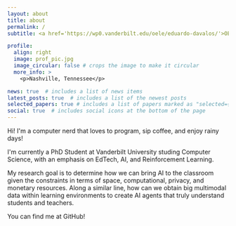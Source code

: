 ```yaml
---
layout: about
title: about
permalink: /
subtitle: <a href='https://wp0.vanderbilt.edu/oele/eduardo-davalos/'>OELE Lab @ Vanderbilt University</a>

profile:
  align: right
  image: prof_pic.jpg
  image_circular: false # crops the image to make it circular
  more_info: >
    <p>Nashville, Tennessee</p>

news: true  # includes a list of news items
latest_posts: true  # includes a list of the newest posts
selected_papers: true # includes a list of papers marked as "selected={true}"
social: true  # includes social icons at the bottom of the page
---
```


Hi! I'm a computer nerd that loves to program, sip coffee, and enjoy rainy days!

I'm currently a PhD Student at Vanderbilt University studing Computer Science, with an emphasis on EdTech, AI, and Reinforcement Learning.

My research goal is to determine how we can bring AI to the classroom given the constraints in terms of space, computational, privacy, and monetary resources. Along a similar line, how can we obtain big multimodal data within learning environments to create AI agents that truly understand students and teachers.

You can find me at GitHub!
